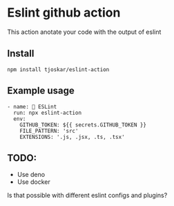 # Eslint github action

This action anotate your code with the output of eslint

## Install

```
npm install tjoskar/eslint-action
```

## Example usage

```
- name: 🚥 ESLint
  run: npx eslint-action
  env:
    GITHUB_TOKEN: ${{ secrets.GITHUB_TOKEN }}
    FILE_PATTERN: 'src'
    EXTENSIONS: '.js, .jsx, .ts, .tsx'
```

## TODO:

- Use deno
- Use docker

Is that possible with different eslint configs and plugins?
